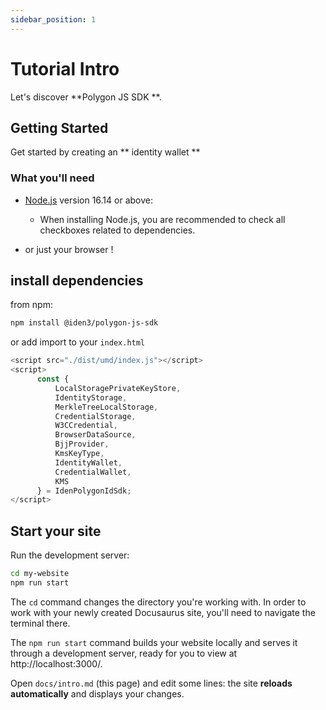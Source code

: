 ```yaml
---
sidebar_position: 1
---
```


# Tutorial Intro

Let's discover **Polygon JS SDK **.

## Getting Started

Get started by creating an ** identity wallet ** 


### What you'll need

- [Node.js](https://nodejs.org/en/download/) version 16.14 or above:
  - When installing Node.js, you are recommended to check all checkboxes related to dependencies.

- or just your browser  !
## install dependencies

from npm:
```bash
npm install @iden3/polygon-js-sdk
```

or add import to your `index.html` 
```js
<script src="./dist/umd/index.js"></script>
<script>
      const {
          LocalStoragePrivateKeyStore,
          IdentityStorage,
          MerkleTreeLocalStorage,
          CredentialStorage,
          W3CCredential,
          BrowserDataSource,
          BjjProvider,
          KmsKeyType,
          IdentityWallet,
          CredentialWallet,
          KMS
      } = IdenPolygonIdSdk;
</script>
```

## Start your site

Run the development server:

```bash
cd my-website
npm run start
```

The `cd` command changes the directory you're working with. In order to work with your newly created Docusaurus site, you'll need to navigate the terminal there.

The `npm run start` command builds your website locally and serves it through a development server, ready for you to view at http://localhost:3000/.

Open `docs/intro.md` (this page) and edit some lines: the site **reloads automatically** and displays your changes.
